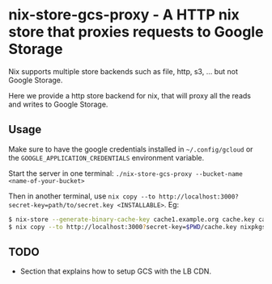 # nix-store-gcs-proxy - A HTTP nix store that proxies requests to Google Storage

Nix supports multiple store backends such as file, http, s3, ... but not
Google Storage.

Here we provide a http store backend for nix, that will proxy all the reads
and writes to Google Storage.

## Usage

Make sure to have the google credentials installed in `~/.config/gcloud` or
the `GOOGLE_APPLICATION_CREDENTIALS` environment variable.

Start the server in one terminal: `./nix-store-gcs-proxy --bucket-name
<name-of-your-bucket>`

Then in another terminal, use `nix copy --to http://localhost:3000?secret-key=path/to/secret.key <INSTALLABLE>`. Eg:

```sh
$ nix-store --generate-binary-cache-key cache1.example.org cache.key cache.pub
$ nix copy --to http://localhost:3000?secret-key=$PWD/cache.key nixpkgs.hello
```

## TODO

* Section that explains how to setup GCS with the LB CDN.
